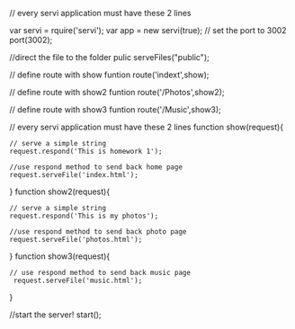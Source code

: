 
// every servi application must have these 2 lines

var servi = rquire('servi');
var app = new servi(true);
// set the port to 3002
port(3002);

//direct the file to the folder pulic
serveFiles("public"); 

// define route with show funtion
route('indext',show);

// define route with show2 funtion
route('/Photos',show2);

// define route with show3 funtion
route('/Music',show3);

// every servi application must have these 2 lines
function show(request){

	// serve a simple string
	request.respond('This is homework 1');

	//use respond method to send back home page  
	request.serveFile('index.html');
}
function show2(request){

	// serve a simple string
	request.respond('This is my photos');

	//use respond method to send back photo page 
	request.serveFile('photos.html');
}
function show3(request){

	// use respond method to send back music page 
	 request.serveFile('music.html');

}

 //start the server!
start();
